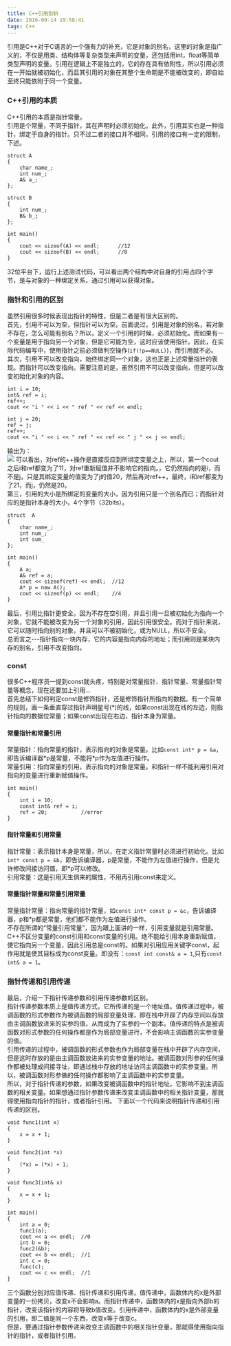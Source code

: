 ```yaml
---
title: C++引用剖析
date: 2016-09-14 19:58:41
tags: C++
---
```


引用是C++对于C语言的一个强有力的补充，它是对象的别名，这里的对象是指广义的，不仅是用类、结构体等复杂类型来声明的变量，还包括用int，float等简单类型声明的变量。引用在逻辑上不是独立的，它的存在具有依附性，所以引用必须在一开始就被初始化，而且其引用的对象在其整个生命期是不能被改变的，即自始至终只能依附于同一个变量。     
<!--more-->

### C++引用的本质
C++引用的本质是指针常量。      
引用是个常量，不同于指针，其在声明时必须初始化。此外，引用其实也是一种指针，绑定于自身的指针。只不过二者的接口并不相同，引用的接口有一定的限制，下述。
	
	struct A
	{
		char name_;
		int num_;
		A& a_;
	};    
	
	struct B
	{
		int num_;
		B& b_;
	};
	
	int main()
	{
		cout << sizeof(A) << endl;		//12
		cout << sizeof(B) << endl;		//8
	}

32位平台下，运行上述测试代码，可以看出两个结构中对自身的引用占四个字节，是与对象的一种绑定关系，通过引用可以获得对象。

### 指针和引用的区别  

虽然引用很多时候表现出指针的特性，但是二者是有很大区别的。    
首先，引用不可以为空，但指针可以为空。前面说过，引用是对象的别名，若对象不存在，怎么可能有别名？所以，定义一个引用的时候，必须初始化。而如果有一个变量是用于指向另一个对象，但是它可能为空，这时应该使用指针。因此，在实际代码编写中，使用指针之前必须做判空操作(`if(!p==NULL)`)，而引用就不必。    
其次，引用不可以改变指向，始终绑定同一个对象，这也正是上述常量指针的表现。而指针可以改变指向。需要注意的是，虽然引用不可以改变指向，但是可以改变初始化对象的内容。
	
	int i = 10;
	int& ref = i;
	ref++;
	cout << "i " << i << " ref " << ref << endl;

	int j = 20;
	ref = j;
	ref++;
	cout << "i " << i << " ref " << ref << " j " << j << endl;
 
输出为：     
![](http://i.imgur.com/qgy7FOO.png)
可以看出，对ref的++操作是直接反应到所绑定变量之上，所以，第一个cout之后i和ref都变为了11，对ref重新赋值并不影响它的指向。，它仍然指向的是i，而不是j，只是其绑定变量的值变为了j的值20，然后再对ref++，最终，i和ref都变为了21，而j，仍然是20。      
第三，引用的大小是所绑定的变量的大小，因为引用只是一个别名而已；而指针对应的是指针本身的大小，4个字节（32bits）。    
	
	struct	A
	{
		char name_;
		int num_;
		int sum_
	};	
	
	int main()
	{
		A a;
		A& ref = a;
		cout << sizeof(ref) << endl;  //12
		A* p = new A();
		cout << sizeof(p) << endl;    //4
	}
最后，引用比指针更安全。因为不存在空引用，并且引用一旦被初始化为指向一个对象，它就不能被改变为另一个对象的引用，因此引用很安全。而对于指针来说，它可以随时指向别的对象，并且可以不被初始化，或为NULL，所以不安全。       
总而言之---指针指向一块内存，它的内容是指向内存的地址；而引用则是某块内存的别名，引用不改变指向。

### const
很多C++程序员一提到const就头疼，特别是对常量指针、指针常量、常量指针常量等概念，现在还要加上引用...     
首先总结下如何判定const是修饰指针，还是修饰指针所指向的数据。有一个简单的规则，画一条垂直穿过指针声明星号(*)的线，如果const出现在线的左边，则指针指向的数据位常量；如果const出现在右边，指针本身为常量。   
#### 常量指针和常量引用
常量指针：指向常量的指针，表示指向的对象是常量。比如`const int* p = &a`，即告诉编译器\*p是常量，不能将\*p作为左值进行操作。      
常量引用：指向常量的引用，表示指向的对象是常量。和指针一样不能利用引用对指向的变量进行重新赋值操作。
    
	int main()
	{   
		int i = 10;    
		const int& ref = i;      
		ref = 20; 			//error    
	}

#### 指针常量和引用常量
指针常量：表示指针本身是常量，所以，在定义指针常量时必须进行初始化。比如`int* const p = &b`，即告诉编译器，p是常量，不能作为左值进行操作，但是允许修改间接访问值，即*p可以修改。    
引用常量：这是引用天生俱来的属性，不用再引用const来定义。   
#### 常量指针常量和常量引用常量
常量指针常量：指向常量的指针常量，如`const int* const p = &c`，告诉编译器，p和*p都是常量，他们都不能作为左值进行操作。    
不存在所谓的“常量引用常量”，因为跟上面讲的一样，引用变量就是引用常量。C++不区分变量的const引用和const变量的引用。绝不能给引用本身重新赋值，使它指向另一个变量，因此引用总是const的。如果对引用应用关键字const，起作用就是使其目标成为const变量。即没有：`const int const& a = 1`,只有`const int& a = 1`。     
   
### 指针传递和引用传递
最后，介绍一下指针传递参数和引用传递参数的区别。      
指针传递参数本质上是值传递方式，它所传递的是一个地址值。值传递过程中，被调函数的形式参数作为被调函数的局部变量处理，即在栈中开辟了内存空间以存放由主调函数放进来的实参的值，从而成为了实参的一个副本。值传递的特点是被调函数对形式参数的任何操作都是作为局部变量进行，不会影响主调函数的实参变量的值。     
引用传递的过程中，被调函数的形式参数也作为局部变量在栈中开辟了内存空间，但是这时存放的是由主调函数放进来的实参变量的地址。被调函数对形参的任何操作都被处理成间接寻址，即通过栈中存放的地址访问主调函数中的实参变量。所以，被调函数对形参做的任何操作都影响了主调函数中的实参变量。     
所以，对于指针传递的参数，如果改变被调函数中的指针地址，它影响不到主调函数的相关变量。如果想通过指针参数传递来改变主调函数中的相关指针变量，那就得使用指向指针的指针，或者指针引用。
下面以一个代码来说明指针传递和引用传递的区别。  

	void func1(int x)
	{
		x = x + 1;
	}
	
	void func2(int *x)
	{
		(*x) = (*x) + 1;
	}
	
	void func3(int& x)
	{
		x = x + 1;
	}
	
	int main()
	{
		int a = 0;
		func1(a);
		cout << a << endl;	//0
		int b = 0;
		func2(&b);			
		cout << b << endl;	//1
		int c = 0;
		func(c);		
		cout << c << endl;	//1
	}
三个函数分别对应值传递、指针传递和引用传递，值传递中，函数体内的x是外部变量的一份拷贝，改变x不会影响a。而指针传递中，函数体内的x是指向外部b的指针，改变该指针的内容将导致b值改变。引用传递中，函数体内的x是外部变量的引用，即二值是同一个东西，改变x等于改变c。         
但是，要通过指针参数传递来改变主调函数中的相关指针变量，那就得使用指向指针的指针，或者指针引用。